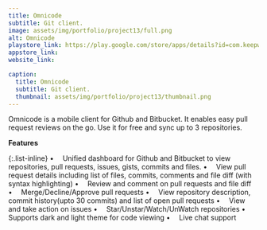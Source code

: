 ```yaml
---
title: Omnicode
subtitle: Git client.
image: assets/img/portfolio/project13/full.png
alt: Omnicode
playstore_link: https://play.google.com/store/apps/details?id=com.keepworks.omnicode
appstore_link: 
website_link: 

caption:
  title: Omnicode
  subtitle: Git client.
  thumbnail: assets/img/portfolio/project13/thumbnail.png
---
```

Omnicode is a mobile client for Github and Bitbucket. It enables easy pull request reviews on the go. Use it for free and sync up to 3 repositories.

**Features**

{:.list-inline}
•  Unified dashboard for Github and Bitbucket to view repositories, pull requests, issues, gists, commits and files.
•  View pull request details including list of files, commits, comments and file diff (with syntax highlighting)
•  Review and comment on pull requests and file diff
•  Merge/Decline/Approve pull requests
•  View repository description, commit history(upto 30 commits) and list of open pull requests
•  View and take action on issues
•  Star/Unstar/Watch/UnWatch repositories
•  Supports dark and light theme for code viewing
•  Live chat support
